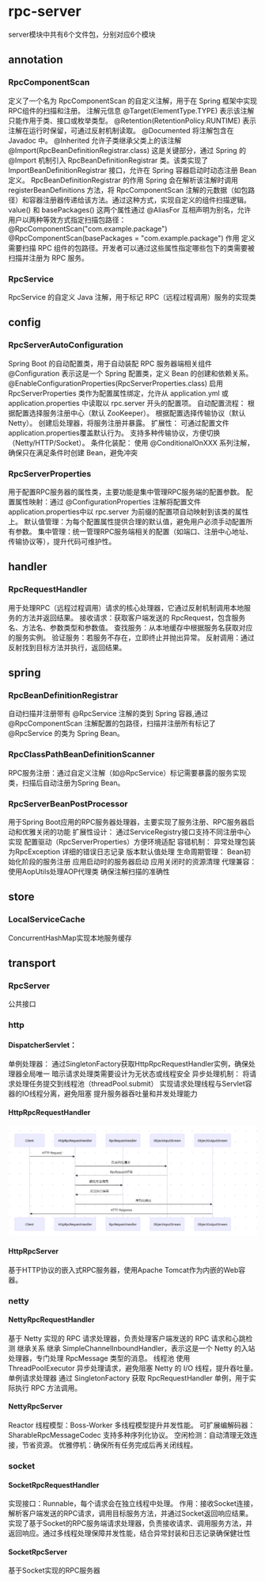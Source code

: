 # rpc-server
server模块中共有6个文件包，分别对应6个模块
## annotation

### RpcComponentScan
定义了一个名为 RpcComponentScan 的自定义注解，用于在 Spring 框架中实现RPC组件的扫描和注册。
注解元信息
@Target(ElementType.TYPE) 表示该注解只能作用于类、接口或枚举类型。
@Retention(RetentionPolicy.RUNTIME) 表示注解在运行时保留，可通过反射机制读取。
@Documented 将注解包含在 Javadoc 中。
@Inherited 允许子类继承父类上的该注解
@Import(RpcBeanDefinitionRegistrar.class) 这是关键部分，通过 Spring 的 @Import 机制引入 RpcBeanDefinitionRegistrar 类。该类实现了 ImportBeanDefinitionRegistrar 接口，允许在 Spring 容器启动时动态注册 Bean 定义。
RpcBeanDefinitionRegistrar 的作用 Spring 会在解析该注解时调用 registerBeanDefinitions 方法，将 RpcComponentScan 注解的元数据（如包路径）和容器注册器传递给该方法。通过这种方式，实现自定义的组件扫描逻辑。
value() 和 basePackages() 这两个属性通过 @AliasFor 互相声明为别名，允许用户以两种等效方式指定扫描包路径：
@RpcComponentScan("com.example.package")
@RpcComponentScan(basePackages = "com.example.package")
作用 定义需要扫描 RPC 组件的包路径。开发者可以通过这些属性指定哪些包下的类需要被扫描并注册为 RPC 服务。
### RpcService
RpcService 的自定义 Java 注解，用于标记 RPC（远程过程调用）服务的实现类
## config
### RpcServerAutoConfiguration
Spring Boot 的自动配置类，用于自动装配 RPC 服务器端相关组件
@Configuration 表示这是一个 Spring 配置类，定义 Bean 的创建和依赖关系。
@EnableConfigurationProperties(RpcServerProperties.class) 启用 RpcServerProperties 类作为配置属性绑定，允许从 application.yml 或 application.properties 中读取以 rpc.server 开头的配置项。
自动配置流程：
根据配置选择服务注册中心（默认 ZooKeeper）。
根据配置选择传输协议（默认 Netty）。
创建后处理器，将服务注册并暴露。
扩展性：
可通过配置文件application.properties覆盖默认行为。
支持多种传输协议，方便切换（Netty/HTTP/Socket）。
条件化装配：
使用 @ConditionalOnXXX 系列注解，确保只在满足条件时创建 Bean，避免冲突
### RpcServerProperties
用于配置RPC服务器的属性类，主要功能是集中管理RPC服务端的配置参数。
配置属性映射：通过 @ConfigurationProperties 注解将配置文件application.properties中以 rpc.server 为前缀的配置项自动映射到该类的属性上。
默认值管理：为每个配置属性提供合理的默认值，避免用户必须手动配置所有参数。
集中管理：统一管理RPC服务端相关的配置（如端口、注册中心地址、传输协议等），提升代码可维护性。
## handler
### RpcRequestHandler
用于处理RPC（远程过程调用）请求的核心处理器，它通过反射机制调用本地服务的方法并返回结果。
接收请求：获取客户端发送的 RpcRequest，包含服务名、方法名、参数类型和参数值。
查找服务：从本地缓存中根据服务名获取对应的服务实例。
验证服务：若服务不存在，立即终止并抛出异常。
反射调用：通过反射找到目标方法并执行，返回结果。
## spring
### RpcBeanDefinitionRegistrar
自动扫描并注册带有 @RpcService 注解的类到 Spring 容器,通过 @RpcComponentScan 注解配置的包路径，扫描并注册所有标记了 @RpcService 的类为 Spring Bean。
### RpcClassPathBeanDefinitionScanner
RPC服务注册：通过自定义注解（如@RpcService）标记需要暴露的服务实现类，扫描后自动注册为Spring Bean。
### RpcServerBeanPostProcessor
用于Spring Boot应用的RPC服务器处理器，主要实现了服务注册、RPC服务器启动和优雅关闭的功能
扩展性设计：
通过ServiceRegistry接口支持不同注册中心实现
配置驱动（RpcServerProperties）方便环境适配
容错机制：
异常处理包装为RpcException
详细的错误日志记录
版本默认值处理
生命周期管理：
Bean初始化阶段的服务注册
应用启动时的服务器启动
应用关闭时的资源清理
代理兼容：
使用AopUtils处理AOP代理类
确保注解扫描的准确性
## store
### LocalServiceCache
ConcurrentHashMap实现本地服务缓存
## transport
### RpcServer
公共接口
### http
#### DispatcherServlet：
单例处理器：
通过SingletonFactory获取HttpRpcRequestHandler实例，确保处理器全局唯一
暗示请求处理类需要设计为无状态或线程安全
异步处理机制：
将请求处理任务提交到线程池（threadPool.submit）
实现请求处理线程与Servlet容器的IO线程分离，避免阻塞
提升服务器吞吐量和并发处理能力
#### HttpRpcRequestHandler
![img.png](img.png)
#### HttpRpcServer
基于HTTP协议的嵌入式RPC服务器，使用Apache Tomcat作为内嵌的Web容器。
### netty
#### NettyRpcRequestHandler
基于 Netty 实现的 RPC 请求处理器，负责处理客户端发送的 RPC 请求和心跳检测
继承关系 继承 SimpleChannelInboundHandler<RpcMessage>，表示这是一个 Netty 的入站处理器，专门处理 RpcMessage 类型的消息。
线程池 使用 ThreadPoolExecutor 异步处理请求，避免阻塞 Netty 的 I/O 线程，提升吞吐量。
单例请求处理器 通过 SingletonFactory 获取 RpcRequestHandler 单例，用于实际执行 RPC 方法调用。
#### NettyRpcServer
Reactor 线程模型：Boss-Worker 多线程模型提升并发性能。
可扩展编解码器：SharableRpcMessageCodec 支持多种序列化协议。
空闲检测：自动清理无效连接，节省资源。
优雅停机：确保所有任务完成后再关闭线程。
### socket
#### SocketRpcRequestHandler
实现接口：Runnable，每个请求会在独立线程中处理。
作用：接收Socket连接，解析客户端发送的RPC请求，调用目标服务方法，并通过Socket返回响应结果。
实现了基于Socket的RPC服务端请求处理器，负责接收请求、调用服务方法，并返回响应。通过多线程处理保障并发性能，结合异常封装和日志记录确保健壮性
#### SocketRpcServer
基于Socket实现的RPC服务器
